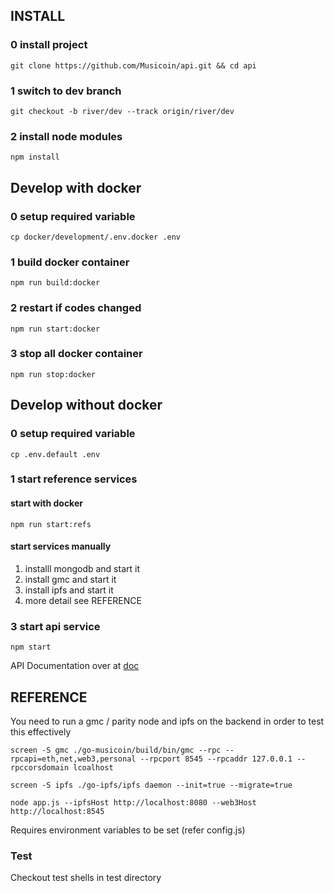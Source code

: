 ## INSTALL

### 0 install project
`git clone https://github.com/Musicoin/api.git && cd api`

### 1 switch to dev branch
`git checkout -b river/dev --track origin/river/dev`

### 2 install node modules
`npm install`

## Develop with docker

### 0 setup required variable
`cp docker/development/.env.docker .env`

### 1 build docker container
`npm run build:docker` 

### 2 restart if codes changed
`npm run start:docker`

### 3 stop all docker container
`npm run stop:docker`

## Develop without docker

### 0 setup required variable
`cp .env.default .env`

### 1 start reference services

#### start with docker 
`npm run start:refs`

#### start services manually 
1. installl mongodb and start it
2. install gmc and start it
3. install ipfs and start it
4. more detail see REFERENCE

### 3 start api service
`npm start`

API Documentation over at [doc](https://documenter.getpostman.com/view/6054511/Rzn6wiiB)


## REFERENCE

You need to run a gmc / parity node and ipfs on the backend in order to test this effectively

```
screen -S gmc ./go-musicoin/build/bin/gmc --rpc --rpcapi=eth,net,web3,personal --rpcport 8545 --rpcaddr 127.0.0.1 --rpccorsdomain lcoalhost
```

```
screen -S ipfs ./go-ipfs/ipfs daemon --init=true --migrate=true
```

`node app.js --ipfsHost http://localhost:8080 --web3Host http://localhost:8545`

Requires environment variables to be set (refer config.js)


### Test

Checkout test shells in test directory
